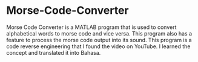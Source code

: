 # Morse-Code-Converter
Morse Code Converter is a MATLAB program that is used to convert alphabetical words to morse code and vice versa. This program also has a feature to process the morse code output into its sound. This program is a code reverse engineering that I found the video on YouTube. I learned the concept and translated it into Bahasa.
